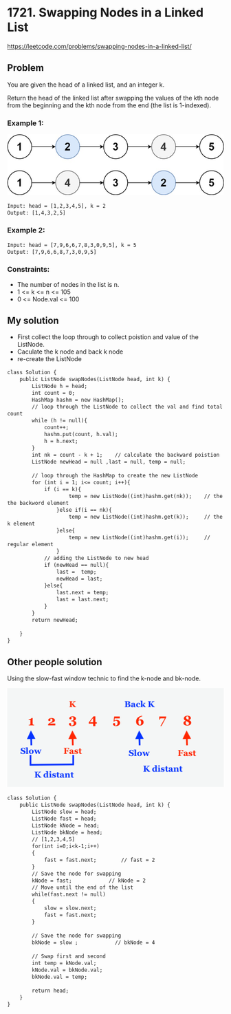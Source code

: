 # 1721. Swapping Nodes in a Linked List
https://leetcode.com/problems/swapping-nodes-in-a-linked-list/

## Problem

You are given the head of a linked list, and an integer k.

Return the head of the linked list after swapping the values of the kth node from the beginning and the kth node from the end (the list is 1-indexed).

### Example 1:

![Screenshot](linked1.jpeg)
```
Input: head = [1,2,3,4,5], k = 2
Output: [1,4,3,2,5]
```
### Example 2:
```
Input: head = [7,9,6,6,7,8,3,0,9,5], k = 5
Output: [7,9,6,6,8,7,3,0,9,5]
```


### Constraints:
* The number of nodes in the list is n.
* 1 <= k <= n <= 105
* 0 <= Node.val <= 100

## My solution
- First collect the loop through to collect poistion and value of the ListNode. 
- Caculate the k node and back k node
- re-create the ListNode
 
```
class Solution {
    public ListNode swapNodes(ListNode head, int k) {
        ListNode h = head;
        int count = 0;
        HashMap hashm = new HashMap();
        // loop through the ListNode to collect the val and find total count
        while (h != null){
            count++;   
            hashm.put(count, h.val);
            h = h.next;     
        }
        int nk = count - k + 1;    // calculate the backward poistion
        ListNode newHead = null ,last = null, temp = null;
        
        // loop through the HashMap to create the new ListNode
        for (int i = 1; i<= count; i++){
            if (i == k){
                    temp = new ListNode((int)hashm.get(nk));    // the the backword element
                }else if(i == nk){
                    temp = new ListNode((int)hashm.get(k));     // the k element
                }else{
                    temp = new ListNode((int)hashm.get(i));     // regular element
                }
            // adding the ListNode to new head
            if (newHead == null){        
                last =  temp;
                newHead = last;
            }else{
                last.next = temp;                
                last = last.next;
            }
        }        
        return newHead;
        
    }
}
```
## Other people solution

Using the slow-fast window technic to find the k-node and bk-node. 

![Screenshot](diagram.png)

```
class Solution {
    public ListNode swapNodes(ListNode head, int k) {
        ListNode slow = head;
        ListNode fast = head;
        ListNode kNode = head;
        ListNode bkNode = head;
        // [1,2,3,4,5]
        for(int i=0;i<k-1;i++)
        {
            fast = fast.next;        // fast = 2
        }   
        // Save the node for swapping
        kNode = fast;            // kNode = 2
        // Move until the end of the list
        while(fast.next != null)
        {
            slow = slow.next;
            fast = fast.next;
        }

        // Save the node for swapping
        bkNode = slow ;            // bkNode = 4

        // Swap first and second                
        int temp = kNode.val;
        kNode.val = bkNode.val;
        bkNode.val = temp;

        return head;
    }
}
```